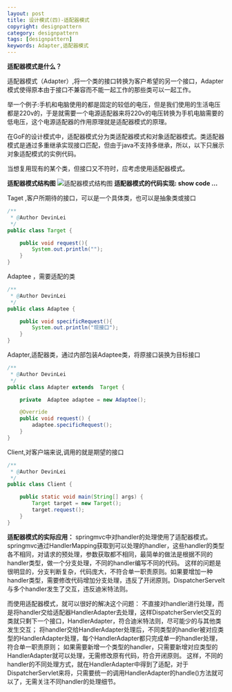 ```yaml
---
layout: post
title: 设计模式(四)-适配器模式
copyright: designpattern 
category: designpattern
tags: [designpattern]
keywords: Adapter,适配器模式
---
```


**适配器模式是什么？**

适配器模式（Adapter）,将一个类的接口转换为客户希望的另一个接口，Adapter模式使得原本由于接口不兼容而不能一起工作的那些类可以一起工作。

 举一个例子:手机和电脑使用的都是固定的较低的电压，但是我们使用的生活电压都是220v的，于是就需要一个电源适配器来将220v的电压转换为手机电脑需要的低电压，这个电源适配器的作用原理就是适配器模式的原理。

在GoF的设计模式中，适配器模式分为类适配器模式和对象适配器模式。类适配器模式是通过多重继承实现接口匹配，但由于java不支持多继承，所以，以下只展示对象适配模式的实例代码。

当想复用现有的某个类，但接口又不符时，应考虑使用适配器模式。

**适配器模式结构图**
![适配器模式结构图](https://img-blog.csdnimg.cn/20190530213636397.png?x-oss-process=image/watermark,type_ZmFuZ3poZW5naGVpdGk,shadow_10,text_aHR0cHM6Ly9ibG9nLmNzZG4ubmV0L3FxXzMyNzM2OTQ3,size_16,color_FFFFFF,t_70)
**适配器模式的代码实现: show code ...**

Taget ,客户所期待的接口，可以是一个具体类，也可以是抽象类或接口

```java
/**
 * @Author DevinLei
 */
public class Target {

    public void request(){
        System.out.println("");
    }
}
```
Adaptee ，需要适配的类

```java
/**
 * @Author DevinLei
 */
public class Adaptee {

    public void specificRequest(){
        System.out.println("现接口");
    }
}

```
Adapter,适配器类，通过内部包装Adaptee类，将原接口装换为目标接口

```java
/**
 * @Author DevinLei
 */
public class Adapter extends  Target {

    private  Adaptee adaptee = new Adaptee();

    @Override
    public void request() {
        adaptee.specificRequest();
    }
}
```
Client,对客户端来说,调用的就是期望的接口
```java
/**
 * @Author DevinLei
 */
public class Client {

    public static void main(String[] args) {
        Target target = new Target();
        target.request();
    }
}

```
**适配器模式的实际应用：**
springmvc中对handler的处理使用了适配器模式。
springmvc通过HandlerMapping获取到可以处理的handler，这些handler的类型各不相同，对请求的预处理，参数获取都不相同，最简单的做法是根据不同的handler类型，做一个分支处理，不同的handler编写不同的代码。
这样的问题是很明显的，分支判断复杂，代码庞大，不符合单一职责原则。如果要增加一种handler类型，需要修改代码增加分支处理，违反了开闭原则。DispatcherServelt与多个handler发生了交互，违反迪米特法则。

而使用适配器模式，就可以很好的解决这个问题：
不直接对handler进行处理，而是将handler交给适配器HandlerAdapter去处理，这样DispatcherServlet交互的类就只剩下一个接口，HandlerAdapter，符合迪米特法则，尽可能少的与其他类发生交互；
将handler交给HandlerAdapter处理后，不同类型的handler被对应类型的HandlerAdapter处理，每个HandlerAdapter都只完成单一的handler处理，符合单一职责原则；
如果需要新增一个类型的handler，只需要新增对应类型的HandlerAdapter就可以处理，无需修改原有代码，符合开闭原则。
这样，不同的handler的不同处理方式，就在HandlerAdapter中得到了适配，对于DispatcherServlet来将，只需要统一的调用HandlerAdapter的handle()方法就可以了，无需关注不同handler的处理细节。

